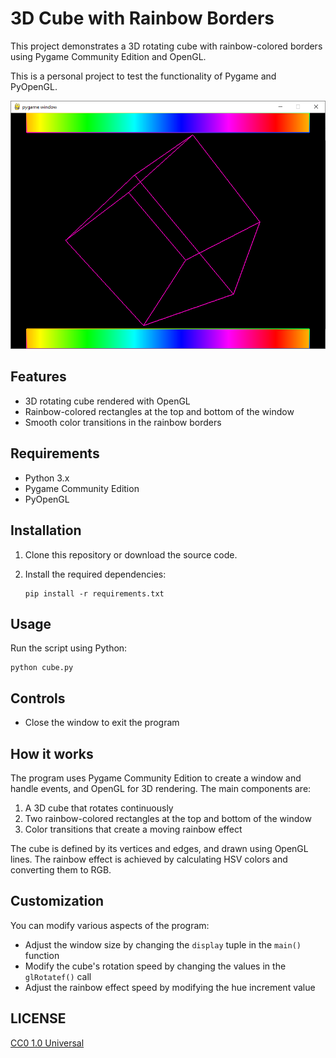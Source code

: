 # 3D Cube with Rainbow Borders

This project demonstrates a 3D rotating cube with rainbow-colored borders using Pygame Community Edition and OpenGL.

This is a personal project to test the functionality of Pygame and PyOpenGL.

![project Screenshot](screenshot.png)

## Features

- 3D rotating cube rendered with OpenGL
- Rainbow-colored rectangles at the top and bottom of the window
- Smooth color transitions in the rainbow borders

## Requirements

- Python 3.x
- Pygame Community Edition
- PyOpenGL

## Installation

1. Clone this repository or download the source code.
2. Install the required dependencies:

   ```
   pip install -r requirements.txt
   ```

## Usage

Run the script using Python:

```
python cube.py
```

## Controls

- Close the window to exit the program

## How it works

The program uses Pygame Community Edition to create a window and handle events, and OpenGL for 3D rendering. The main components are:

1. A 3D cube that rotates continuously
2. Two rainbow-colored rectangles at the top and bottom of the window
3. Color transitions that create a moving rainbow effect

The cube is defined by its vertices and edges, and drawn using OpenGL lines. The rainbow effect is achieved by calculating HSV colors and converting them to RGB.

## Customization

You can modify various aspects of the program:

- Adjust the window size by changing the `display` tuple in the `main()` function
- Modify the cube's rotation speed by changing the values in the `glRotatef()` call
- Adjust the rainbow effect speed by modifying the hue increment value

## LICENSE

[CC0 1.0 Universal](LICENSE)